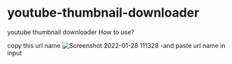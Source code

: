 # youtube-thumbnail-downloader
youtube thumbnail downloader
 How to use?
 
 copy this url name
 ![Screenshot 2022-01-28 111328](https://user-images.githubusercontent.com/79649337/151511123-67f9af32-9ea9-42fa-8356-342baf87584f.png)
-and paste url name in input
